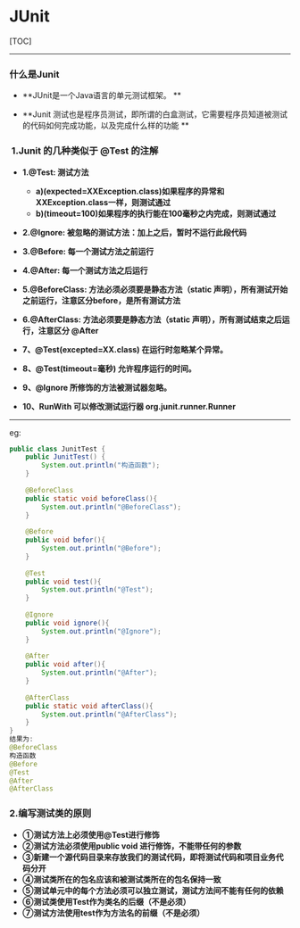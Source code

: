 

# JUnit

[TOC]



---

### 什么是Junit

* **JUnit是一个Java语言的单元测试框架。 **

* **Junit 测试也是程序员测试，即所谓的白盒测试，它需要程序员知道被测试的代码如何完成功能，以及完成什么样的功能 **

###  1.Junit 的几种类似于 @Test 的注解 

* **1.@Test: 测试方法**

  * **a)(expected=XXException.class)如果程序的异常和XXException.class一样，则测试通过**　　　　
  * **b)(timeout=100)如果程序的执行能在100毫秒之内完成，则测试通过**
* **2.@Ignore: 被忽略的测试方法：加上之后，暂时不运行此段代码**
* **3.@Before: 每一个测试方法之前运行**
* **4.@After: 每一个测试方法之后运行**
* **5.@BeforeClass: 方法必须必须要是静态方法（static 声明），所有测试开始之前运行，注意区分before，是所有测试方法**
* **6.@AfterClass: 方法必须要是静态方法（static 声明），所有测试结束之后运行，注意区分 @After**
* **7、@Test(excepted=XX.class) 在运行时忽略某个异常。**
* **8、@Test(timeout=毫秒) 允许程序运行的时间。**
* **9、@Ignore 所修饰的方法被测试器忽略。**
* **10、RunWith 可以修改测试运行器 org.junit.runner.Runner**
---
eg:

```java
public class JunitTest {
    public JunitTest() {
        System.out.println("构造函数");
    }
 
    @BeforeClass
    public static void beforeClass(){
        System.out.println("@BeforeClass");
    }
     
    @Before
    public void befor(){
        System.out.println("@Before");
    }
     
    @Test
    public void test(){
        System.out.println("@Test");
    }
     
    @Ignore
    public void ignore(){
        System.out.println("@Ignore");
    }
     
    @After
    public void after(){
        System.out.println("@After");
    }
     
    @AfterClass
    public static void afterClass(){
        System.out.println("@AfterClass");
    }
}
结果为:
@BeforeClass
构造函数
@Before
@Test
@After
@AfterClass
```



### 2.编写测试类的原则

* **①测试方法上必须使用@Test进行修饰**
* **②测试方法必须使用public void 进行修饰，不能带任何的参数**
* **③新建一个源代码目录来存放我们的测试代码，即将测试代码和项目业务代码分开**
* **④测试类所在的包名应该和被测试类所在的包名保持一致**
* **⑤测试单元中的每个方法必须可以独立测试，测试方法间不能有任何的依赖**
* **⑥测试类使用Test作为类名的后缀（不是必须）**
* **⑦测试方法使用test作为方法名的前缀（不是必须）**

